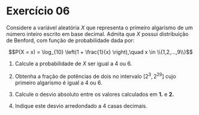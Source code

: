 # Exercício 06

Considere a variável aleatória $X$ que representa o primeiro algarismo de um número inteiro escrito em base decimal. Admita que $X$ possui distribuição de Benford, com função de probabilidade dada por:

$$P(X = x) = \log_{10} \left(1 + \frac{1}{x} \right),\quad x \in \\{1,2,…,9\\}$$

1. Calcule a probabilidade de $X$ ser igual a $4$ ou $6$.

2. Obtenha a fração de potências de dois no intervalo $\left[2^{3}, 2^{29}\right]$ cujo primeiro algarismo é igual a $4$ ou $6$.

3. Calcule o desvio absoluto entre os valores calculados em **1.** e **2.**

4. Indique este desvio arredondado a 4 casas decimais.

